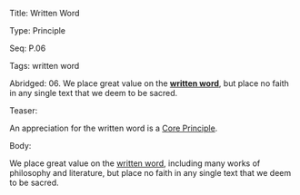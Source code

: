 Title:  Written Word

Type:   Principle

Seq:    P.06

Tags:   written word

Abridged: 06. We place great value on the **[written word](https://www.practopians.org/tags/written-word.html)**, but place no faith in any single text that we deem to be sacred.

Teaser: 
 
An appreciation for the written word is a [Core Principle](../core/principles.html).


Body:   
 
We place great value on the [written word][written-word], including many works of philosophy and literature, but place no faith in any single text that we deem to be sacred.


[written-word]: ../tags/written-word.html

